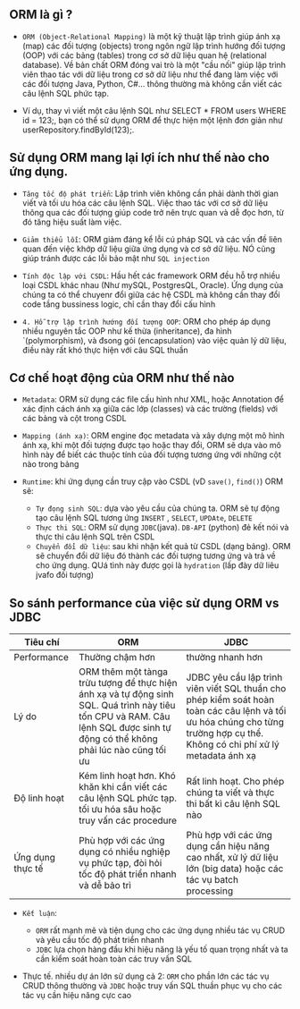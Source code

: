 ## ORM là gì ?

-   `ORM (Object-Relational Mapping)` là một kỹ thuật lập trình giúp ánh xạ (map) các đối tượng (objects) trong ngôn ngữ lập trình hướng đối tượng (OOP) với các bảng (tables) trong cơ sở dữ liệu quan hệ (relational database). Về bản chất ORM đóng vai trò là một "cầu nối" giúp lập trình viên thao tác với dữ liệu trong cơ sở dữ liệu như thể đang làm việc với các đối tượng Java, Python, C#... thông thường mà không cần viết các câu lệnh SQL phức tạp.

-   Ví dụ, thay vì viết một câu lệnh SQL như SELECT \* FROM users WHERE id = 123;, bạn có thể sử dụng ORM để thực hiện một lệnh đơn giản như userRepository.findById(123);.

## Sử dụng ORM mang lại lợi ích như thế nào cho ứng dụng.

-   `Tăng tốc độ phát triển`: Lập trình viên không cần phải dành thời gian viết và tối ưu hóa các câu lệnh SQL. Việc thao tác với cơ sở dữ liệu thông qua các đối tượng giúp code trở nên trực quan và dễ đọc hơn, từ đó tăng hiệu suất làm việc.
-   `Giảm thiểu lỗi`: ORM giảm đáng kể lỗi cú pháp SQL và các vấn đề liên quan đến việc khớp dữ liệu giữa ứng dụng và cơ sở dữ liệu. NÓ cũng giúp tránh được các lỗi bảo mật như `SQL injection`

-   `Tính độc lập với CSDL`: Hầu hết các framework ORM đều hỗ trợ nhiều loại CSDL khác nhau (Như mySQL, PostgresQL, Oracle). Ứng dụng của chúng ta có thể chuyenr đổi giữa các hệ CSDL mà không cần thay đổi code tầng bussiness logic, chỉ cần thay đổi cấu hình

-   `4. Hỗ trợ lập trình hướng đối tượng OOP`: ORM cho phép áp dụng nhiều nguyên tắc OOP như kế thừa (inheritance), đa hình `(polymorphism), và đsong gói (encapsulation) vào việc quản lý dữ liệu, điều này rất khó thực hiện với câu SQL thuần

## Cơ chế hoạt động của ORM như thế nào

-   `Metadata`: ORM sử dụng các file cấu hình như XML, hoặc Annotation để xác định cách ánh xạ giữa các lớp (classes) và các trường (fields) với các bảng và cột trong CSDL
-   `Mapping (ánh xạ)`: ORM engine đọc metadata và xây dựng một mô hình ánh xạ, khi một đối tượng được tạo hoặc thay đổi, ORM sẽ dựa vào mô hình này để biết các thuộc tính của đối tượng tương ứng với những cột nào trong bảng

-   `Runtime`: khi ứng dụng cần truy cập vào CSDL (vD `save()`, `find()`) ORM sẽ:
    -   `Tự đọng sinh SQL`: dựa vào yêu cầu của chúng ta. ORM sẽ tự động tạo câu lệnh SQL tương ứng `INSERT` , `SELECT`, `UPDAte`, `DELETE`
    -   `Thực thi SQL`: ORM sử dụng `JDBC`(java). `DB-API` (python) đẻ kết nói và thực thi câu lệnh SQL trên CSDL
    -   `Chuyển đổi dữ liệu`: sau khi nhận kết quả từ CSDL (dạng bảng). ORM sẽ chuyển đổi dữ liệu đó thành các đối tượng tương ứng và trả về cho ứng dụng. QUá tình này được gọi là `hydration` (lấp đày dữ liêu jvafo đối tượng)

## So sánh performance của việc sử dụng ORM vs JDBC

| Tiêu chí         | ORM                                                                                                                                                                            | JDBC                                                                                                                                                                        |
| ---------------- | ------------------------------------------------------------------------------------------------------------------------------------------------------------------------------ | --------------------------------------------------------------------------------------------------------------------------------------------------------------------------- |
| Performance      | Thường chậm hơn                                                                                                                                                                | thường nhanh hơn                                                                                                                                                            |
| Lý do            | ORM thêm một tànga trừu tượng để thực hiện ánh xạ và tự động sinh SQL. Quá trình này tiêu tốn CPU và RAM. Câu lệnh SQL được sinh tự động có thể không phải lúc nào cũng tối ưu | JDBC yêu cầu lập trình viên viết SQL thuần cho phép kiểm soát hoàn toàn các câu lệnh và tối ưu hóa chúng cho từng trường hợp cụ thể. Không có chi phí xử lý metadata ánh xạ |
| Độ linh hoạt     | Kém linh hoạt hơn. Khó khăn khi cần viết các câu lệnh SQL phức tạp. tối ưu hóa sâu hoặc truy vấn các procedure                                                                 | Rất linh hoạt. Cho phép chúng ta viết và thực thi bất kì câu lệnh SQL nào                                                                                                   |
| Ứng dụng thực tế | Phù hợp với các ứng dụng  có nhiều nghiệp vụ phức tạp, đòi hỏi tốc độ phát triển nhanh và dễ bảo trì                                                                           | Phù hợp với các ứng dụng cần hiệu năng cao nhất, xử lý dữ liệu lớn (big data) hoặc các tác vụ batch processing |

- `Kết luận`: 
    - `ORM` rất mạnh mẽ và tiện dụng cho các ứng dụng nhiều tác vụ CRUD  và yêu cầu tốc độ phát triển nhanh
    - `JDBC` lựa chọn hàng đầu khi hiệu năng là yếu tố quan trọng nhất và ta cần kiểm soát hoàn toàn các truy vấn SQL

- Thực tế. nhiều dự án lớn sử dụng cả 2: `ORM` cho phần lớn các tác vụ CRUD thông thường và `JDBC` hoặc truy vấn SQL thuần phục vụ cho các tác vụ cần hiệu năng cực cao

